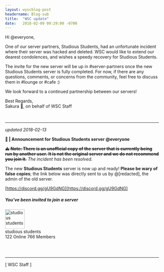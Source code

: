 ```yaml
---
layout: wyscblog-post
headername: Blog-sub
title:  "WSC update"
date:   2018-02-09 09:29:00 -0700
---
```

Hi @everyone,

One of our server partners, Studious Students, had an unfortunate incident where their server was hacked and deleted. WSC would like to extend our dearest condolences, and wishes a speedy recovery for Studious Students.

The invite for the new server will be up in #server-partners once the new Studious Students server is fully completed. For now, if there are any questions, comments, or concerns from the community, feel free to discuss them in #lounge or #cafe :)

We look forward to a continued partnership between our servers!


Best Regards,   
Sakura 🌸, on behalf of WSC Staff


<br />

---

*updated 2018-02-13*


**📣 \| Announcement for Studious Students server @everyone**

~~**⚠ Note: There is an unofficial copy of the server that is currently being run by another user.** __It is not the original server and we do not recommend you join it.__~~ *The incident has been resolved.*

The new **Studious Students** server is now up and ready! __Please be wary of false copies__; the link below was directly sent to us by @[redacted], the admin of the old server.


[https://discord.gg/gU9GdNG](https://discord.gg/gU9GdNG)

<div style="margin-bottom:2em;">
    <h5>You've been invited to join a server</h5>
    <div>
        <img src="https://cdn.discordapp.com/icons/332244720736534530/feb6ae8901c9d7e42bd29d496f50316f.png?size=256" width="64px" alt="studious students">
        <div class="flex-1xMQg5 flex-1O1GKY vertical-V37hAW flex-1O1GKY directionColumn-35P_nr justifyCenter-3D2jYp alignStretch-DpGPf3 noWrap-3jynv6 guildInfo-1STtYi"
            style="flex: 1 1 auto;">
            <div class="guildName-2hvnt_ marginBottom4-2qk4Hy medium-zmzTW- weightSemiBold-1WYsXZ">studious students</div>
            <div class="guildDetail-1nRKNE small-29zrCQ weightSemiBold-1WYsXZ">
                <div class="flex-1xMQg5 flex-1O1GKY horizontal-1ae9ci horizontal-2EEEnY flex-1O1GKY directionRow-3v3tfG justifyStart-2NDFzi alignCenter-1dQNNs noWrap-3jynv6"
                    style="flex: 0 1 auto;"><i class="statusOnline-8PnF5L status-2L8Zc7"></i><span
                        class="onlineCount-w6_WmG">122 Online</span> <i
                        class="statusOffline-37RKt7 status-2L8Zc7"></i><span>766 Members</span></div>
            </div>
        </div>
    </div>
</div>

<br />

---

[ WSC Staff ]
